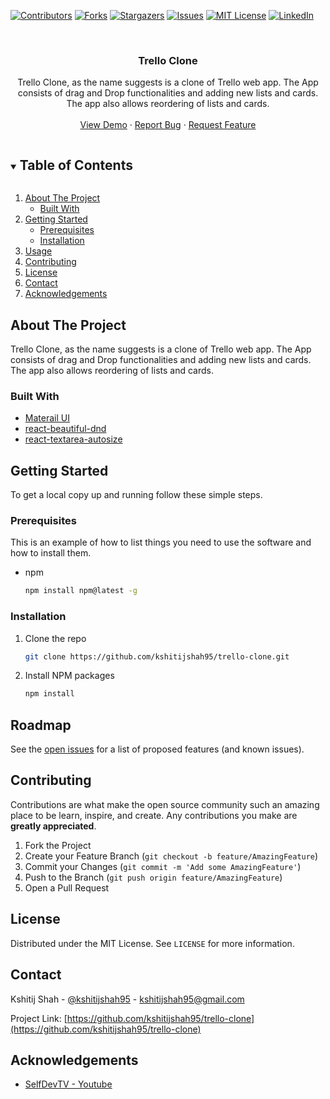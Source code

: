 <!--
*** Thanks for checking out the Best-README-Template. If you have a suggestion
*** that would make this better, please fork the repo and create a pull request
*** or simply open an issue with the tag "enhancement".
*** Thanks again! Now go create something AMAZING! :D
***
***
***
*** To avoid retyping too much info. Do a search and replace for the following:
*** , trello-clone, kshitijshah95, email, trello-clone, project_description
-->

<!-- PROJECT SHIELDS -->
<!--
*** I'm using markdown "reference style" links for readability.
*** Reference links are enclosed in brackets [ ] instead of parentheses ( ).
*** See the bottom of this document for the declaration of the reference variables
*** for contributors-url, forks-url, etc. This is an optional, concise syntax you may use.
*** https://www.markdownguide.org/basic-syntax/#reference-style-links
-->

[![Contributors][contributors-shield]][contributors-url]
[![Forks][forks-shield]][forks-url]
[![Stargazers][stars-shield]][stars-url]
[![Issues][issues-shield]][issues-url]
[![MIT License][license-shield]][license-url]
[![LinkedIn][linkedin-shield]][linkedin-url]

<!-- PROJECT LOGO -->
<br />
<p align="center">
  <!-- <a href="https://github.com/kshitijshah95/trello-clone">
    <img src="images/logo.png" alt="Logo" width="80" height="80">
  </a> -->

  <h3 align="center">Trello Clone</h3>

  <p align="center">
    Trello Clone, as the name suggests is a clone of Trello web app. The App consists of drag and Drop functionalities and adding new lists and cards. The app also allows reordering of lists and cards.
    <br />
    <!-- <a href="https://github.com/kshitijshah95/trello-clone"><strong>Explore the docs »</strong></a> -->
    <!-- <br /> -->
    <br />
    <a href="https://trello-clone-kshitijshah95.netlify.app">View Demo</a>
    ·
    <a href="https://github.com/kshitijshah95/trello-clone/issues">Report Bug</a>
    ·
    <a href="https://github.com/kshitijshah95/trello-clone/issues">Request Feature</a>
  </p>
</p>

<!-- TABLE OF CONTENTS -->
<details open="open">
  <summary><h2 style="display: inline-block">Table of Contents</h2></summary>
  <ol>
    <li>
      <a href="#about-the-project">About The Project</a>
      <ul>
        <li><a href="#built-with">Built With</a></li>
      </ul>
    </li>
    <li>
      <a href="#getting-started">Getting Started</a>
      <ul>
        <li><a href="#prerequisites">Prerequisites</a></li>
        <li><a href="#installation">Installation</a></li>
      </ul>
    </li>
    <li><a href="#usage">Usage</a></li>
    <!-- <li><a href="#roadmap">Roadmap</a></li> -->
    <li><a href="#contributing">Contributing</a></li>
    <li><a href="#license">License</a></li>
    <li><a href="#contact">Contact</a></li>
    <li><a href="#acknowledgements">Acknowledgements</a></li>
  </ol>
</details>

<!-- ABOUT THE PROJECT -->

## About The Project

Trello Clone, as the name suggests is a clone of Trello web app. The App consists of drag and Drop functionalities and adding new lists and cards. The app also allows reordering of lists and cards.

<!-- [![Product Name Screen Shot][product-screenshot]](https://example.com) -->

### Built With

- [Materail UI](https://material-ui.com/)
- [react-beautiful-dnd](https://www.npmjs.com/package/react-beautiful-dnd)
- [react-textarea-autosize](https://www.npmjs.com/package/react-textarea-autosize)

<!-- GETTING STARTED -->

## Getting Started

To get a local copy up and running follow these simple steps.

### Prerequisites

This is an example of how to list things you need to use the software and how to install them.

- npm
  ```sh
  npm install npm@latest -g
  ```

### Installation

1. Clone the repo
   ```sh
   git clone https://github.com/kshitijshah95/trello-clone.git
   ```
2. Install NPM packages
   ```sh
   npm install
   ```

<!-- ROADMAP -->

## Roadmap

See the [open issues](https://github.com/kshitijshah95/trello-clone/issues) for a list of proposed features (and known issues).

<!-- CONTRIBUTING -->

## Contributing

Contributions are what make the open source community such an amazing place to be learn, inspire, and create. Any contributions you make are **greatly appreciated**.

1. Fork the Project
2. Create your Feature Branch (`git checkout -b feature/AmazingFeature`)
3. Commit your Changes (`git commit -m 'Add some AmazingFeature'`)
4. Push to the Branch (`git push origin feature/AmazingFeature`)
5. Open a Pull Request

<!-- LICENSE -->

## License

Distributed under the MIT License. See `LICENSE` for more information.

<!-- CONTACT -->

## Contact

Kshitij Shah - [@kshitijshah95](https://twitter.com/kshitijshah95) - kshitijshah95@gmail.com

Project Link: [https://github.com/kshitijshah95/trello-clone](https://github.com/kshitijshah95/trello-clone)

<!-- ACKNOWLEDGEMENTS -->

## Acknowledgements

- [SelfDevTV - Youtube](https://www.youtube.com/channel/UCOo3r8Do1Xa97UfQdqK2MSQ)

<!-- MARKDOWN LINKS & IMAGES -->
<!-- https://www.markdownguide.org/basic-syntax/#reference-style-links -->

[contributors-shield]: https://img.shields.io/github/contributors/kshitijshah95/repo.svg?style=for-the-badge
[contributors-url]: https://github.com/kshitijshah95/repo/graphs/contributors
[forks-shield]: https://img.shields.io/github/forks/kshitijshah95/repo.svg?style=for-the-badge
[forks-url]: https://github.com/kshitijshah95/repo/network/members
[stars-shield]: https://img.shields.io/github/stars/kshitijshah95/repo.svg?style=for-the-badge
[stars-url]: https://github.com/kshitijshah95/repo/stargazers
[issues-shield]: https://img.shields.io/github/issues/kshitijshah95/repo.svg?style=for-the-badge
[issues-url]: https://github.com/kshitijshah95/repo/issues
[license-shield]: https://img.shields.io/github/license/kshitijshah95/repo.svg?style=for-the-badge
[license-url]: https://github.com/kshitijshah95/repo/blob/master/LICENSE.txt
[linkedin-shield]: https://img.shields.io/badge/-LinkedIn-black.svg?style=for-the-badge&logo=linkedin&colorB=555
[linkedin-url]: https://linkedin.com/in/kshitijshah95
